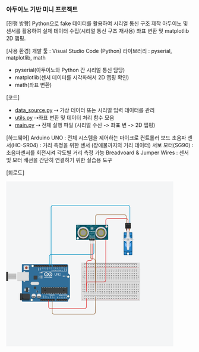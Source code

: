### 아두이노 기반 미니 프로젝트

[진행 방향]
Python으로 fake 데이터를 활용하여 시리얼 통신 구조 제작
아두이노 및 센서를 활용하여 실제 데이터 수집(시리얼 통신 구조 재사용)
좌표 변환 및 matplotlib 2D 맵핑.

[사용 환경]
개발 툴 : Visual Studio Code (Python)
라이브러리 : pyserial, matplotlib, math
- pyserial(아두이노와 Python 간 시리얼 통신 담당)
- matplotlib(센서 데이터를 시각화해서 2D 맵핑 확인)
- math(좌표 변환)

[코드]
- [data_source.py](https://github.com/sgayoung129/SLAM-Arduino-Unity-Simulation/blob/main/Arduino/data_source.py)
  ⇢ 가상 데이터 또는 시리얼 입력 데이터를 관리
- [utils.py](https://github.com/sgayoung129/SLAM-Arduino-Unity-Simulation/blob/main/Arduino/utils.py)
  ⇢좌표 변환 및 데이터 처리 함수 모음  
- [main.py](https://github.com/sgayoung129/SLAM-Arduino-Unity-Simulation/blob/main/Arduino/main.py)
 ⇢ 전체 실행 파일 (시리얼 수신 -> 좌표 변 -> 2D 맵핑)

[하드웨어]
Arduino UNO : 전체 시스템을 제어하는 마이크로 컨트롤러 보드
초음파 센서(HC-SR04) : 거리 측정을 위한 센서 (장애물까지의 거리 데이터)
서보 모터(SG90) : 초음파센서를 회전시켜 각도별 거리 측정 가능
Breadvoard & Jumper Wires : 센서 및 모터 배선을 간단히 연결하기 위한 실습용 도구

[회로도]

<img src="./Arduino_circuit.png" alt="아두이노 회로도" width="450"/>

